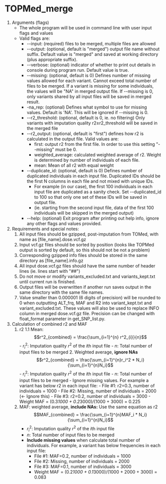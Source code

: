 
# TOPMed_merge
1. Arguments (flags)
    - The whole program will be used in command line with user input flags and values
    - Valid flags are:
        - --input: (required) files to be merged, multiple files are allowed
        - --output: (optional, default is "merged") output file name without suffix. Default value is "merged" and saved at working directory (plus appropriate suffix).
        - --verbose: (optional) indicator of whether to print out details in console during program run. Default value is true.
        - --missing: (optional, default is 0) Defines number of missing values allowed for each variant. Cannot exceed total number of files to be merged. If a variant is missing for some individuals, the values will be "NA" in merged output file. If --missing is 0, only variants shared by all input files will be saved in merged result.
        - -na_rep: (optional) Defines what symbol to use for missing values. Default is 'NA'. This will be ignored if --missing is 0.
        - --r2_threshold: (optional, default is 0, ie. no filtering) Only variants with imputation quality r2≥r2_threshold will be saved in the merged file
        - --r2_output: (optional, default is "first") defines how r2 is calculated in the output file. Valid values are:
            - first: output r2 from the first file. In order to use this setting "--missing" must be 0.
            - weighted_average: calculated weighted average of r2. Weight is determined by number of individuals of each file.
            - mean: Mean of all r2 with equal weight
        - --duplicate_id: (optional, default is 0) Defines number of duplicated individuals in each input file. Duplicated IDs should be the first N columns in each file and not mixed with unique IDs.
            - For example (in our case), the first 100 individuals in each input file are duplicated as a sanity check. Set --duplicated_id to 100 so that only one set of these IDs will be saved in output file.
            - (ie. starting from the second input file, data of the first 100 individuals will be skipped in the merged output)
        - --help: (optional)  Exit program after printing out help info, ignore any other flags and values provided.
2. Requirements and special notes:
    1. All input files should be gzipped, post-imputation from TOMed, with name as [file_name].dose.vcf.gz
    2. Input vcf.gz files should be sorted by position (looks like TOPMed output is sorted by default, so this should not be not a problem)
    3. Corresponding gzipped info files should be stored in the same directory as [file_name].info.gz
    4. All input dose.vcf.gz files should have the same number of header lines (ie. lines start with "##")
    5. Do not move or modify variants_excluded.txt and variants_kept.txt until current run is finished.
    6. Output files will be overwritten if another run saves output in the same directory with the same file names.
    7. Value smaller than 0.000001 (6 digits of precision) will be rounded to 0 when outputting ALT_frq, MAF and R2 into variant_kept.txt and variant_excluded.txt. These values will also be used to replace INFO column in merged dose.vcf.gz file. Precision can be changed with float_format parameter in get_SNP_list.py.
3. Calculation of combined r2 and MAF
    1. r2
        1.1 Mean:
            $$r^2_{combined} = \frac{\sum_{i=1}^{n} r^2_{i}}{n}$$
            - $r^2_i$: Imputation quality $r^2$ of the $i$th input file
            - $n$: Total number of input files to be merged
        2. Weighted average, **ignore NAs**
            $$r^2_{combined} = \frac{\sum_{i=1}^{n}r_i^2 * N_i}{\sum_{i=1}^{n}N_i}$$
            - $r^2_i$: Imputation quality $r^2$ of the $i$th input file
            - $n$: Total number of input files to be merged
            - Ignore missing values. For example a variant has below r2 in each input file:
                - File #1: r2=0.3, number of individuals = 1000
                - File #2: Missing, number of individuals = 2000 (← Ignore this)
                - File #3: r2=0.2, number of individuals = 3000
                - Weight MAF = (0.3*1000 + 0.2*3000)/(1000 + 3000) = 0.225
    2. MAF: weighted average, **include NAs:** Use the same equation as r2
        $$MAF_{combined} = \frac{\sum_{i=1}^{n}MAF_i * N_i}{\sum_{i=1}^{n}N_i}$$ 
        - $r^2_i$: Imputation quality $r^2$ of the $i$th input file
        - $n$: Total number of input files to be merged
        - **Include missing values** when calculate total number of individuals. For example, a variant has below frequencies in each input file:
            - File #1: MAF=0.2, number of individuals = 1000
            - File #2: Missing, number of individuals = 2000
            - File #3: MAF=0.1, number of individuals = 3000
            - Weight MAF = (0.2*1000 + 0.1*3000)/(1000 + 2000 + 3000) = 0.083

